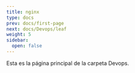 ```yaml
---
title: nginx
type: docs
prev: docs/first-page
next: docs/Devops/leaf
weight: 5
sidebar:
  open: false
---
```


Esta es la página principal de la carpeta Devops.
